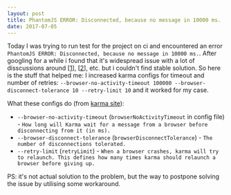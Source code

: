 ```yaml
---
layout: post
title: PhantomJS ERROR: Disconnected, because no message in 10000 ms.
date: 2017-07-05
---
```


Today I was trying to run test for the project on ci and encountered an error `PhantomJS ERROR: Disconnected, because no message in 10000 ms.`. After googling for a while i found that it's widespread issue with a lot of disscussions around [[1][1st-discussion]], [[2][2nd-discussion]], etc. but i couldn't find stable solution. So here is the stuff that helped me: I increased karma configs for timeout and number of retries:
`--browser-no-activity-timeout 100000 --browser-disconnect-tolerance 10 --retry-limit 10`
and it worked for my case.

What these configs do (from [karma site](http://karma-runner.github.io/)):

+ `--browser-no-activity-timeout` (`browserNoActivityTimeout` in config file) - `How long will Karma wait for a message from a browser before disconnecting from it (in ms).`
+ `--browser-disconnect-tolerance` (`browserDisconnectTolerance`) - `The number of disconnections tolerated.`
+ `--retry-limit` (`retryLimit`) - `When a browser crashes, karma will try to relaunch. This defines how many times karma should relaunch a browser before giving up.`

PS: it's not actual solution to the problem, but the way to postpone solving the issue by utilising some workaround.

[1st-discussion]: https://github.com/karma-runner/karma-phantomjs-launcher/issues/126
[2nd-discussion]: https://github.com/jasmine/jasmine/issues/1327

